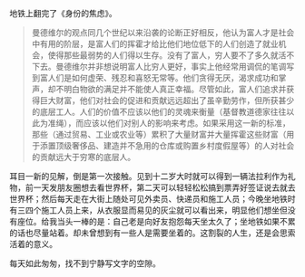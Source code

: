 地铁上翻完了《身份的焦虑》。

> 曼德维尔的观点同几个世纪以来沿袭的论断正好相反，他认为富人才是社会中有用的阶层，是富人们的挥霍才给比他们地位低下的人们创造了就业机会，使得那些最弱势的人们得以生存。没有了富人，穷人要不了多久就活不下去。曼德维尔并非想说明富人比穷人更好，事实上他经常用调侃的笔调写到富人们是如何虚荣、残忍和喜怒无常等。他们贪得无厌，渴求成功和掌声，却不明白物欲的满足并不能使人真正幸福。尽管如此，富人们追求并获得巨大财富，他们对社会的促进和贡献远远超出了虽辛勤劳作，但所获甚少的底层工人。人们的价值不应该以他们的灵魂来衡量（基督教道德家往往以此为准绳），而应该以他们对别人的影响来考虑。如果采用这一新的标准，那些（通过贸易、工业或农业等）累积了大量财富并大量挥霍这些财富（用于添置顶级奢侈品、建造并不急用的仓库或购置乡村度假屋等）的人对社会的贡献远大于穷寒的底层人。

耳目一新的见解，倒是第一次接触。见到十二岁大时就可以得到一辆法拉利作为礼物，前一天发朋友圈想去看世界杯，第二天可以轻轻松松搞到票弄好签证说去就去世界杯；然后每天走在大街上随处可见外卖员、快递员和施工人员；今晚坐地铁时有三四个施工人员上来，从衣服显而易见的灰尘就可以看出来，明显他们想坐但没有座位。给我当头一棒的是：自己老是向好友抱怨每天坐太久了；坐地铁如果不累的话也尽量站着。却未曾想到有一些人是需要坐着的。这割裂的人生，还是会思索活着的意义。

每天如此匆匆，找不到宁静写文字的空隙。